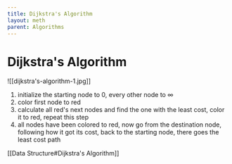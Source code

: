 ```yaml
---
title: Dijkstra's Algorithm
layout: meth
parent: Algorithms
---
```

# Dijkstra's Algorithm
![[dijkstra's-algorithm-1.jpg]]

1. initialize the starting node to 0, every other node to $\infty$
2. color first node to red
3. calculate all red's next nodes and find the one with the least cost, color it to red, repeat this step
4. all nodes have been colored to red, now go from the destination node, following how it got its cost, back to the starting node, there goes the least cost path

[[Data Structure#Dijkstra's Algorithm]]
